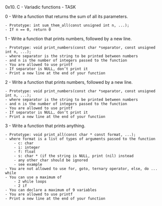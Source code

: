 0x10. C - Variadic functions - TASK

0 - Write a function that returns the sum of all its parameters.

	- Prototype: int sum_them_all(const unsigned int n, ...);
	- If n == 0, return 0

1 - Write a function that prints numbers, followed by a new line.

	- Prototype: void print_numbers(const char *separator, const unsigned int n, ...);
	- where separator is the string to be printed between numbers
	- and n is the number of integers passed to the function
	- You are allowed to use printf
	- If separator is NULL, don’t print it
	- Print a new line at the end of your function

2 - Write a function that prints numbers, followed by a new line.

	- Prototype: void print_numbers(const char *separator, const unsigned int n, ...);
	- where separator is the string to be printed between numbers
	- and n is the number of integers passed to the function
	- You are allowed to use printf
	- If separator is NULL, don’t print it
	- Print a new line at the end of your function

3 - Write a function that prints anything.

	- Prototype: void print_all(const char * const format, ...);
	- where format is a list of types of arguments passed to the function
		- c: char
		- i: integer
		- f: float
		- s: char * (if the string is NULL, print (nil) instead
		- any other char should be ignored
		- see example
	- You are not allowed to use for, goto, ternary operator, else, do ... while
	- You can use a maximum of
		- 2 while loops
		- 2 if
	- You can declare a maximum of 9 variables
	- You are allowed to use printf
	- Print a new line at the end of your function

